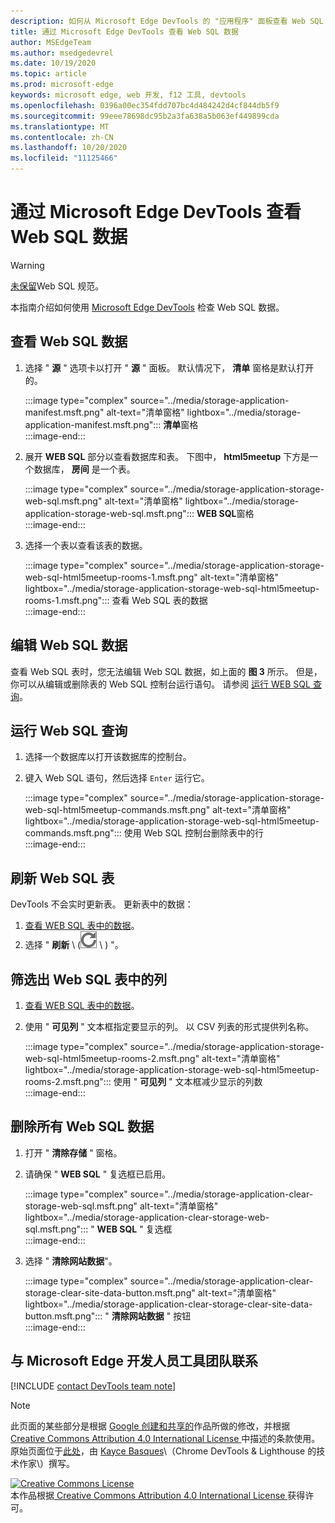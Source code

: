 ```yaml
---
description: 如何从 Microsoft Edge DevTools 的 "应用程序" 面板查看 Web SQL 数据。
title: 通过 Microsoft Edge DevTools 查看 Web SQL 数据
author: MSEdgeTeam
ms.author: msedgedevrel
ms.date: 10/19/2020
ms.topic: article
ms.prod: microsoft-edge
keywords: microsoft edge, web 开发, f12 工具, devtools
ms.openlocfilehash: 0396a00ec354fdd707bc4d484242d4cf844db5f9
ms.sourcegitcommit: 99eee78698dc95b2a3fa638a5b063ef449899cda
ms.translationtype: MT
ms.contentlocale: zh-CN
ms.lasthandoff: 10/20/2020
ms.locfileid: "11125466"
---
```

<!-- Copyright Kayce Basques 

   Licensed under the Apache License, Version 2.0 (the "License");
   you may not use this file except in compliance with the License.
   You may obtain a copy of the License at

       https://www.apache.org/licenses/LICENSE-2.0

   Unless required by applicable law or agreed to in writing, software
   distributed under the License is distributed on an "AS IS" BASIS,
   WITHOUT WARRANTIES OR CONDITIONS OF ANY KIND, either express or implied.
   See the License for the specific language governing permissions and
   limitations under the License.  -->

# 通过 Microsoft Edge DevTools 查看 Web SQL 数据  

> [!WARNING]
> [未保留][W3CWebSQLStatus]Web SQL 规范。  

本指南介绍如何使用 [Microsoft Edge DevTools][MicrosoftEdgeDevTools] 检查 Web SQL 数据。  

## 查看 Web SQL 数据  

1.  选择 " **源** " 选项卡以打开 " **源** " 面板。  默认情况下， **清单** 窗格是默认打开的。  
    
    :::image type="complex" source="../media/storage-application-manifest.msft.png" alt-text="清单窗格" lightbox="../media/storage-application-manifest.msft.png":::
       **清单**窗格  
    :::image-end:::  
    
1.  展开 **WEB SQL** 部分以查看数据库和表。  下图中， **html5meetup** 下方是一个数据库， **房间** 是一个表。  
    
    :::image type="complex" source="../media/storage-application-storage-web-sql.msft.png" alt-text="清单窗格" lightbox="../media/storage-application-storage-web-sql.msft.png":::
       **WEB SQL**窗格  
    :::image-end:::  
    
1.  选择一个表以查看该表的数据。  
    
    :::image type="complex" source="../media/storage-application-storage-web-sql-html5meetup-rooms-1.msft.png" alt-text="清单窗格" lightbox="../media/storage-application-storage-web-sql-html5meetup-rooms-1.msft.png":::
       查看 Web SQL 表的数据  
    :::image-end:::  
    
## 编辑 Web SQL 数据  

查看 Web SQL 表时，您无法编辑 Web SQL 数据，如上面的 **图 3** 所示。  但是，你可以从编辑或删除表的 Web SQL 控制台运行语句。  请参阅 [运行 WEB SQL 查询](#run-web-sql-queries)。  

## 运行 Web SQL 查询  

1.  选择一个数据库以打开该数据库的控制台。  
1.  键入 Web SQL 语句，然后选择 `Enter` 运行它。  
    
    :::image type="complex" source="../media/storage-application-storage-web-sql-html5meetup-commands.msft.png" alt-text="清单窗格" lightbox="../media/storage-application-storage-web-sql-html5meetup-commands.msft.png":::
       使用 Web SQL 控制台删除表中的行  
    :::image-end:::  
    
## 刷新 Web SQL 表  

DevTools 不会实时更新表。  更新表中的数据：  

1.  [查看 WEB SQL 表中的数据](#view-web-sql-data)。  
1.  选择 " **刷新** \ (![ 刷新 ][ImageRefreshIcon] \ ) "。  
    
## 筛选出 Web SQL 表中的列  

1.  [查看 WEB SQL 表中的数据](#view-web-sql-data)。  
1.  使用 " **可见列** " 文本框指定要显示的列。  以 CSV 列表的形式提供列名称。  
    
    :::image type="complex" source="../media/storage-application-storage-web-sql-html5meetup-rooms-2.msft.png" alt-text="清单窗格" lightbox="../media/storage-application-storage-web-sql-html5meetup-rooms-2.msft.png":::
       使用 " **可见列** " 文本框减少显示的列数  
    :::image-end:::  
    
## 删除所有 Web SQL 数据  

1.  打开 " **清除存储** " 窗格。  
1.  请确保 " **WEB SQL** " 复选框已启用。  
    
    :::image type="complex" source="../media/storage-application-clear-storage-web-sql.msft.png" alt-text="清单窗格" lightbox="../media/storage-application-clear-storage-web-sql.msft.png":::
       " **WEB SQL** " 复选框  
    :::image-end:::  
    
1.  选择 " **清除网站数据**"。  
    
    :::image type="complex" source="../media/storage-application-clear-storage-clear-site-data-button.msft.png" alt-text="清单窗格" lightbox="../media/storage-application-clear-storage-clear-site-data-button.msft.png":::
       " **清除网站数据** " 按钮  
    :::image-end:::  
    
## 与 Microsoft Edge 开发人员工具团队联系  

[!INCLUDE [contact DevTools team note](../includes/contact-devtools-team-note.md)]  

<!-- image links -->  

[ImageRefreshIcon]: ../media/refresh-icon.msft.png  

<!-- links -->  

[MicrosoftEdgeDevTools]: ../../devtools-guide-chromium.md "Microsoft Edge (Chromium) 开发工具 |Microsoft 文档"  

[W3CWebSQLStatus]: https://w3.org/TR/webdatabase/#status-of-this-document "Web SQL 数据库 |W3C"  

> [!NOTE]
> 此页面的某些部分是根据 [Google 创建和共享的][GoogleSitePolicies]作品所做的修改，并根据[ Creative Commons Attribution 4.0 International License ][CCA4IL]中描述的条款使用。  
> 原始页面位于[此处](https://developers.google.com/web/tools/chrome-devtools/storage/websql)，由 [Kayce Basques][KayceBasques]\（Chrome DevTools \& Lighthouse 的技术作家\）撰写。  

[![Creative Commons License][CCby4Image]][CCA4IL]  
本作品根据[ Creative Commons Attribution 4.0 International License ][CCA4IL]获得许可。  

[CCA4IL]: https://creativecommons.org/licenses/by/4.0  
[CCby4Image]: https://i.creativecommons.org/l/by/4.0/88x31.png  
[GoogleSitePolicies]: https://developers.google.com/terms/site-policies  
[KayceBasques]: https://developers.google.com/web/resources/contributors/kaycebasques  
